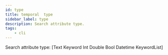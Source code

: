 ```yaml
---
id: type
title: temporal  type
sidebar_label: type
description: Search attribute type.
tags:
    - cli
---
```


Search attribute type: [Text Keyword Int Double Bool Datetime KeywordList]
